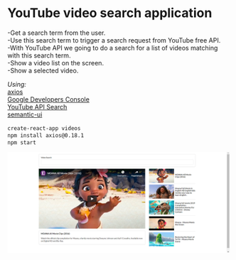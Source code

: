 # YouTube video search application

-Get a search term from the user.\
-Use this search term to trigger a search request from YouTube free API.\
-With YouTube API we going to do a search for a list of videos matching with this search term.\
-Show a video list on the screen.\
-Show a selected video.

_Using:_\
[axios](https://github.com/axios/axios)\
[Google Developers Console](https://console.developers.google.com/)\
[YouTube API Search](https://developers.google.com/youtube/v3/docs/search/list)\
[semantic-ui](https://semantic-ui.com/elements/list.html)

```
create-react-app videos
npm install axios@0.18.1
npm start
```

<img src="public/img/video-search.png" width="500">
